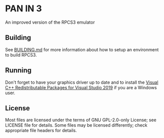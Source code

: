 PAN IN 3
=====

An improved version of the RPCS3 emulator

## Building

See [BUILDING.md](BUILDING.md) for more information about how to setup an environment to build RPCS3.

## Running

Don't forget to have your graphics driver up to date and to install the [Visual C++ Redistributable Packages for Visual Studio 2019](https://aka.ms/vs/16/release/VC_redist.x64.exe) if you are a Windows user.

## License

Most files are licensed under the terms of GNU GPL-2.0-only License; see LICENSE file for details. Some files may be licensed differently; check appropriate file headers for details.
